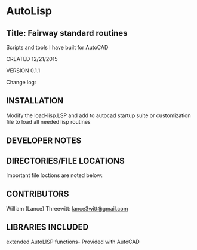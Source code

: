 # AutoLisp

Title: Fairway standard routines
--------------------------------

Scripts and tools I have built for AutoCAD


CREATED 12/21/2015

VERSION 0.1.1

Change log:


INSTALLATION
------------
Modify the load-lisp.LSP and add to autocad startup suite or customization file to load all needed lisp routines


DEVELOPER NOTES
---------------



DIRECTORIES/FILE LOCATIONS
--------------------------

Important file loctions are noted below:




CONTRIBUTORS
------------
William (Lance) Threewitt: lance3witt@gmail.com



LIBRARIES INCLUDED
------------------
extended AutoLISP functions- Provided with AutoCAD

